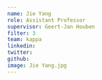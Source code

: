 ```yaml
---
name: Jie Yang
role: Assistant Professor
supervisor: Geert-Jan Houben
filter: 3
team: kappa
linkedin: 
twitter: 
github: 
image: Jie Yang.jpg
---
```

